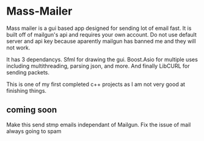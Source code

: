 # Mass-Mailer
Mass mailer is a gui based app designed for sending lot of email fast.
It is built off of mailgun's api and requires your own account. Do not use default server and api key because aparently mailgun has banned me and they will not work.

It has 3 dependancys. Sfml for drawing the gui. Boost.Asio for multiple uses including multithreading, parsing json, and more. And finally LibCURL for sending packets.

This is one of my first completed c++ projects as I am not very good at finishing things.

coming soon
-----------
Make this send stmp emails independant of Mailgun.
Fix the issue of mail always going to spam
